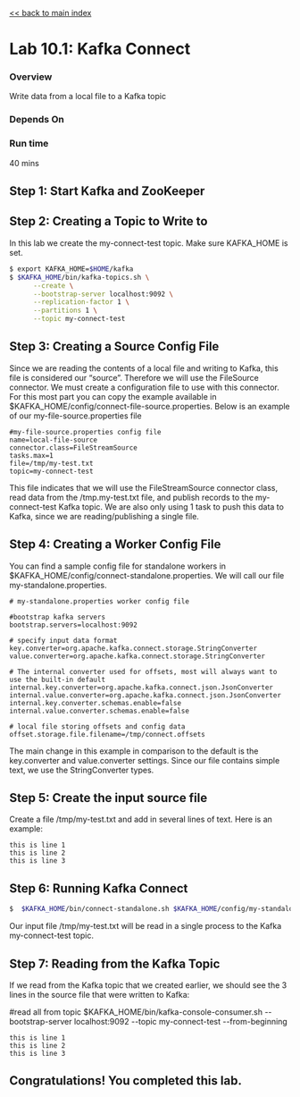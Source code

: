 <link rel='stylesheet' href='../assets/css/main.css'/>

[<< back to main index](../README.md)

# Lab 10.1: Kafka Connect

### Overview
Write data from a local file to a Kafka topic

### Depends On

### Run time
40 mins


## Step 1: Start Kafka and ZooKeeper


## Step 2: Creating a Topic to Write to

In this lab we create the my-connect-test topic. Make sure KAFKA_HOME is set.
````bash
$ export KAFKA_HOME=$HOME/kafka
$ $KAFKA_HOME/bin/kafka-topics.sh \
      --create \
      --bootstrap-server localhost:9092 \
      --replication-factor 1 \
      --partitions 1 \
      --topic my-connect-test
````
## Step 3: Creating a Source Config File

Since we are reading the contents of a local file and writing to Kafka, this file is considered our “source”. Therefore we will use the FileSource connector. We must create a configuration file to use with this connector. For this most part you can copy the example available in $KAFKA_HOME/config/connect-file-source.properties. Below is an example of our my-file-source.properties file

    #my-file-source.properties config file
    name=local-file-source
    connector.class=FileStreamSource
    tasks.max=1
    file=/tmp/my-test.txt
    topic=my-connect-test
    
This file indicates that we will use the FileStreamSource connector class, read data from the /tmp.my-test.txt file, and publish records to the my-connect-test Kafka topic. We are also only using 1 task to push this data to Kafka, since we are reading/publishing a single file.

## Step 4: Creating a Worker Config File

You can find a sample config file for standalone workers in $KAFKA_HOME/config/connect-standalone.properties. We will call our file my-standalone.properties.
    
    # my-standalone.properties worker config file
     
    #bootstrap kafka servers
    bootstrap.servers=localhost:9092
     
    # specify input data format
    key.converter=org.apache.kafka.connect.storage.StringConverter
    value.converter=org.apache.kafka.connect.storage.StringConverter
     
    # The internal converter used for offsets, most will always want to use the built-in default
    internal.key.converter=org.apache.kafka.connect.json.JsonConverter
    internal.value.converter=org.apache.kafka.connect.json.JsonConverter
    internal.key.converter.schemas.enable=false
    internal.value.converter.schemas.enable=false
     
    # local file storing offsets and config data
    offset.storage.file.filename=/tmp/connect.offsets
    
The main change in this example in comparison to the default is the key.converter and value.converter settings. Since our file contains simple text, we use the StringConverter types.

## Step 5: Create the input source file
Create a file /tmp/my-test.txt and add in several lines of text. Here is an example:

    this is line 1
    this is line 2
    this is line 3


## Step 6: Running Kafka Connect
````bash
$  $KAFKA_HOME/bin/connect-standalone.sh $KAFKA_HOME/config/my-standalone.properties $KAFKA_HOME/config/my-file-source.properties
````

Our input file /tmp/my-test.txt will be read in a single process to the Kafka my-connect-test topic. 

## Step 7: Reading from the Kafka Topic

If we read from the Kafka topic that we created earlier, we should see the 3 lines in the source file that were written to Kafka:

#read all from topic
$KAFKA_HOME/bin/kafka-console-consumer.sh --bootstrap-server localhost:9092 --topic my-connect-test --from-beginning
 
    this is line 1
    this is line 2
    this is line 3
    
## Congratulations! You completed this lab.